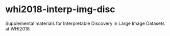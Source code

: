 # whi2018-interp-img-disc
Supplemental materials for Interpretable Discovery in Large Image Datasets at WHI2018
